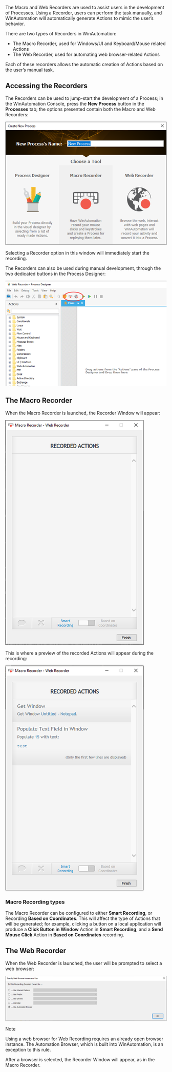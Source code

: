 The Macro and Web Recorders are used to assist users in the development of Processes. Using a Recorder, users can perform the task manually, and WinAutomation will automatically generate Actions to mimic the user’s behavior.

There are two types of Recorders in WinAutomation:
* The Macro Recorder, used for Windows/UI and Keyboard/Mouse related Actions
* The Web Recorder, used for automating web browser-related Actions

Each of these recorders allows the automatic creation of Actions based on the user’s manual task.
## Accessing the Recorders
The Recorders can be used to jump-start the development of a Process; in the WinAutomation Console, press the **New Process** button in the **Processes** tab; the options presented contain both the Macro and Web Recorders:
 

![select macro recorder](..\media\select-macro-recorder.png)

Selecting a Recorder option in this window will immediately start the recording.

The Recorders can also be used during manual development, through the two dedicated buttons in the Process Designer:
  

![process designer recorder buttons](..\media\process-designer-recorder-buttons.png)

## The Macro Recorder
When the Macro Recorder is launched, the Recorder Window will appear:
 

![macro web recorder window](..\media\macro-web-recorder-window.png)

This is where a preview of the recorded Actions will appear during the recording:
 

![recorded actions](..\media\recorded-actions.png)

### Macro Recording types
The Macro Recorder can be configured to either **Smart Recording**, or Recording **Based on Coordinates**. This will affect the type of Actions that will be generated; for example, clicking a button on a local application will produce a **Click Button in Window** Action in **Smart Recording**, and a **Send Mouse Click** Action in **Based on Coordinates** recording.

## The Web Recorder
When the Web Recorder is launched, the user will be prompted to select a web browser:
 

![web recorder instance selection](..\media\web-recorder-instance-selection.png)

> [!NOTE]
> Using a web browser for Web Recording requires an already open browser instance. The Automation Browser, which is built into WinAutomation, is an exception to this rule.

After a browser is selected, the Recorder Window will appear, as in the Macro Recorder.
 
